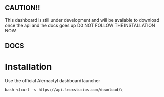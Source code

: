 ## CAUTION!!
This dashboard is still under development and will be available to download once the api and the docs goes up
DO NOT FOLLOW THE INSTALLATION NOW

## DOCS
# Installation
Use the official Afernactyl dashboard launcher
```
bash <(curl -s https://api.leoxstudios.com/download)\
```
